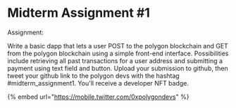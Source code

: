 # Midterm Assignment #1

Assignment:&#x20;

Write a basic dapp that lets a user POST to the polygon blockchain and GET from the polygon blockchain using a simple front-end interface. Possibilities include retrieving all past transactions for a user address and submitting a payment using text field and button. Upload your submission to github, then tweet your github link to the polygon devs with the hashtag #midterm\_assignment1. You'll receive a developer NFT badge.&#x20;



{% embed url="https://mobile.twitter.com/0xpolygondevs" %}
